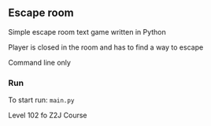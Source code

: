 ## Escape room 

Simple escape room text game written in Python

Player is closed in the room and has to find a way to escape

Command line only

### Run
To start run: `main.py`


Level 102 fo Z2J Course
